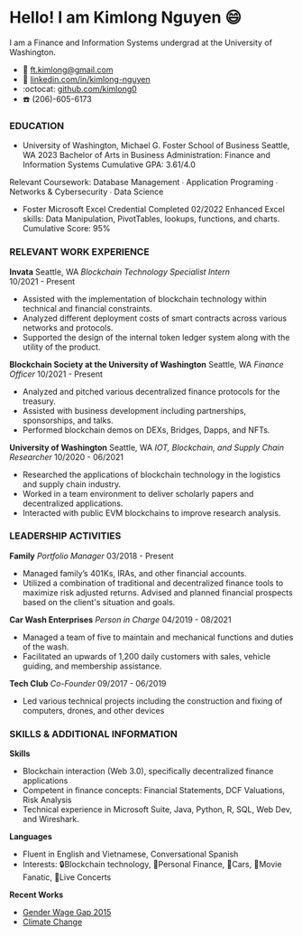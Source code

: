 # Hello! I am Kimlong Nguyen :smile:

I am a Finance and Information Systems undergrad at the University of Washington.

* :email: ft.kimlong@gmail.com
* :blue_book: [linkedin.com/in/kimlong-nguyen](https://www.linkedin.com/in/kimlong-nguyen)
* :octocat: [github.com/kimlong0](https://www.github.com/kimlong0) 
* :phone: (206)-605-6173

### EDUCATION												   
* University of Washington, Michael G. Foster School of Business
Seattle, WA 2023
Bachelor of Arts in Business Administration: Finance and Information Systems
Cumulative GPA: 3.61/4.0                    

Relevant Coursework: Database Management ∙ Application Programing ∙ Networks & Cybersecurity ∙ Data Science	 

* Foster Microsoft Excel Credential Completed 02/2022
Enhanced Excel skills: Data Manipulation, PivotTables, lookups, functions, and charts.
Cumulative Score: 95%

### RELEVANT WORK EXPERIENCE									
**Invata**
Seattle, WA
*Blockchain Technology Specialist Intern*	
10/2021 - Present

* Assisted with the implementation of  blockchain technology within technical and financial constraints.
* Analyzed different deployment costs of smart contracts across various networks and protocols.
* Supported the design of the internal token ledger system along with the utility of the product.

**Blockchain Society at the University of Washington**	           		     Seattle, WA
*Finance Officer*
10/2021 - Present

* Analyzed and pitched various decentralized finance protocols for the treasury.
* Assisted with business development including partnerships, sponsorships, and talks.
* Performed blockchain demos on DEXs, Bridges, Dapps, and NFTs.

**University of Washington**
Seattle, WA
*IOT, Blockchain, and Supply Chain Researcher*
10/2020 - 06/2021

* Researched the applications of blockchain technology in the logistics and supply chain industry.
* Worked in a team environment to deliver scholarly papers and decentralized applications.
* Interacted with public EVM blockchains to improve research analysis.

### LEADERSHIP ACTIVITIES										
**Family**
*Portfolio Manager*
03/2018 - Present

* Managed family’s 401Ks, IRAs, and other financial accounts.
* Utilized a combination of traditional and decentralized finance tools to maximize risk adjusted returns.
Advised and planned financial prospects based on the client's situation and goals.
 
**Car Wash Enterprises**
*Person in Charge*
04/2019 - 08/2021

* Managed a team of five to maintain and mechanical functions and duties of the wash.
* Facilitated an upwards of 1,200 daily customers with sales, vehicle guiding, and membership assistance.

**Tech Club**
*Co-Founder*
09/2017 - 06/2019

* Led various technical projects including the construction and fixing of computers, drones, and other devices

### SKILLS & ADDITIONAL INFORMATION								
**Skills** 
* Blockchain interaction (Web 3.0), specifically decentralized finance applications
* Competent in finance concepts: Financial Statements, DCF Valuations, Risk Analysis
* Technical experience in Microsoft Suite, Java, Python, R, SQL, Web Dev, and Wireshark.

**Languages**
* Fluent in English and Vietnamese, Conversational Spanish
* Interests: :lock:Blockchain technology, :ledger:Personal Finance, :car:Cars, :movie_camera:Movie Fanatic, :musical_note:Live Concerts 

**Recent Works**
* [Gender Wage Gap 2015](https://matthewchung.shinyapps.io/final-project/)
* [Climate Change](https://info-201a-sp22.github.io/a3-incarceration-kimlong0/)